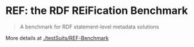 REF: the RDF REiFication Benchmark
==================================

> A benchmark for RDF statement-level metadata solutions

More details at [./testSuits/REF-Benchmark](https://github.com/dgraux/RDFStarObservatory/tree/master/testSuits/REF-Benchmark)

